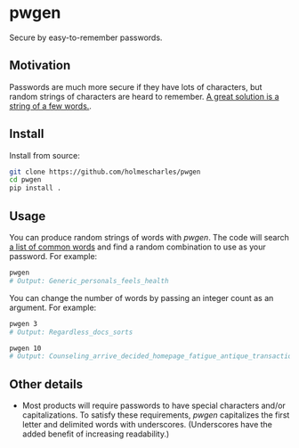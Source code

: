 # pwgen

Secure by easy-to-remember passwords.

## Motivation

Passwords are much more secure if they have lots of characters, but random strings of characters are heard to remember. [A great solution is a string of a few words.](https://xkcd.com/936/).

## Install

Install from source:

```sh
git clone https://github.com/holmescharles/pwgen
cd pwgen
pip install .
```

## Usage

You can produce random strings of words with *pwgen*. The code will search [a list of common words](https://norvig.com/ngrams/count_1w.txt) and find a random combination to use as your password. For example:

```sh
pwgen
# Output: Generic_personals_feels_health
```

You can change the number of words by passing an integer count as an argument. For example:

```sh
pwgen 3
# Output: Regardless_docs_sorts

pwgen 10
# Output: Counseling_arrive_decided_homepage_fatigue_antique_transaction_willie_nursery_cables
```

## Other details

- Most products will require passwords to have special characters and/or capitalizations. To satisfy these requirements, *pwgen* capitalizes the first letter and delimited words with underscores. (Underscores have the added benefit of increasing readability.)

